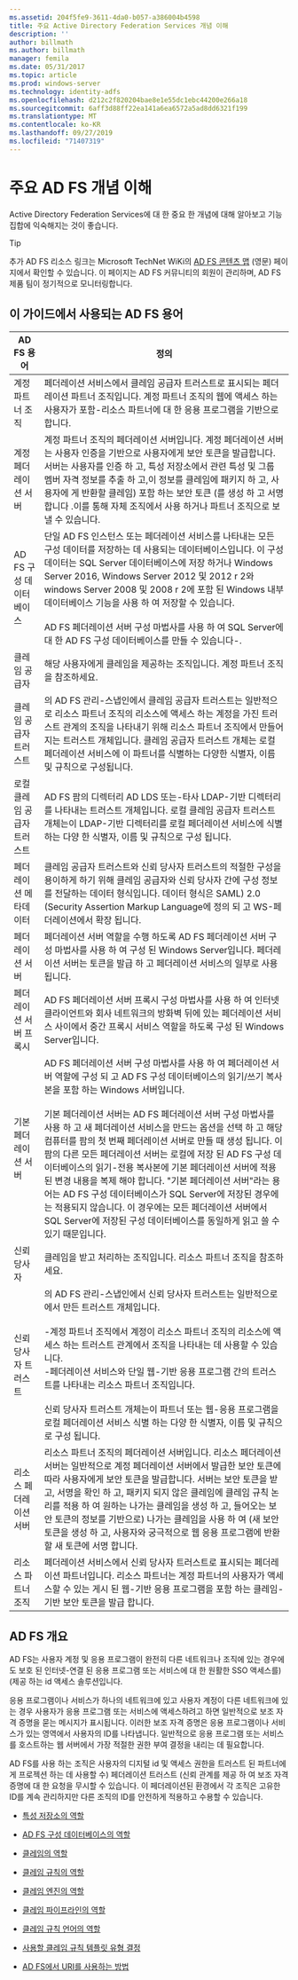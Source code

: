 ```yaml
---
ms.assetid: 204f5fe9-3611-4da0-b057-a386004b4598
title: 주요 Active Directory Federation Services 개념 이해
description: ''
author: billmath
ms.author: billmath
manager: femila
ms.date: 05/31/2017
ms.topic: article
ms.prod: windows-server
ms.technology: identity-adfs
ms.openlocfilehash: d212c2f820204bae8e1e55dc1ebc44200e266a18
ms.sourcegitcommit: 6aff3d88ff22ea141a6ea6572a5ad8dd6321f199
ms.translationtype: MT
ms.contentlocale: ko-KR
ms.lasthandoff: 09/27/2019
ms.locfileid: "71407319"
---
```

# <a name="understanding-key-ad-fs-concepts"></a>주요 AD FS 개념 이해
Active Directory Federation Services에 대 한 중요 한 개념에 대해 알아보고 기능 집합에 익숙해지는 것이 좋습니다.  
  
> [!TIP]  
> 추가 AD FS 리소스 링크는 Microsoft TechNet WiKi의 [AD FS 콘텐츠 맵](https://social.technet.microsoft.com/wiki/contents/articles/2735.aspx) (영문) 페이지에서 확인할 수 있습니다. 이 페이지는 AD FS 커뮤니티의 회원이 관리하며, AD FS 제품 팀이 정기적으로 모니터링합니다.  
  
## <a name="ad-fs-terminology-used-in-this-guide"></a>이 가이드에서 사용되는 AD FS 용어  
  
|AD FS 용어|정의|  
|--------------|--------------|  
|계정 파트너 조직|페더레이션 서비스에서 클레임 공급자 트러스트로 표시되는 페더레이션 파트너 조직입니다. 계정 파트너 조직의 웹에 액세스 하는 사용자가 포함\-리소스 파트너에 대 한 응용 프로그램을 기반으로 합니다.|  
|계정 페더레이션 서버|계정 파트너 조직의 페더레이션 서버입니다. 계정 페더레이션 서버는 사용자 인증을 기반으로 사용자에게 보안 토큰을 발급합니다. 서버는 사용자를 인증 하 고, 특성 저장소에서 관련 특성 및 그룹 멤버 자격 정보를 추출 하 고,이 정보를 클레임에 패키지 하 고, 사용자에 게 반환할 클레임\) 포함 하는 보안 토큰 \(를 생성 하 고 서명 합니다 .이를 통해 자체 조직에서 사용 하거나 파트너 조직으로 보낼 수 있습니다.|  
|AD FS 구성 데이터베이스|단일 AD FS 인스턴스 또는 페더레이션 서비스를 나타내는 모든 구성 데이터를 저장하는 데 사용되는 데이터베이스입니다. 이 구성 데이터는 SQL Server 데이터베이스에 저장 하거나 Windows Server 2016, Windows Server 2012 및 2012 r 2와 windows Server 2008 및 2008 r 2에 포함 된 Windows 내부 데이터베이스 기능을 사용 하 여 저장할 수 있습니다. </br></br>AD FS 페더레이션 서버 구성 마법사를 사용 하 여 SQL Server에 대 한 AD FS 구성 데이터베이스를 만들 수 있습니다\-.|  
|클레임 공급자|해당 사용자에게 클레임을 제공하는 조직입니다. 계정 파트너 조직을 참조하세요.|  
|클레임 공급자 트러스트|의 AD FS 관리\-스냅인에서 클레임 공급자 트러스트는 일반적으로 리소스 파트너 조직의 리소스에 액세스 하는 계정을 가진 트러스트 관계의 조직을 나타내기 위해 리소스 파트너 조직에서 만들어지는 트러스트 개체입니다. 클레임 공급자 트러스트 개체는 로컬 페더레이션 서비스에 이 파트너를 식별하는 다양한 식별자, 이름 및 규칙으로 구성됩니다.|  
|로컬 클레임 공급자 트러스트|AD FS 팜의 디렉터리 AD LDS 또는\-타사 LDAP\-기반 디렉터리를 나타내는 트러스트 개체입니다. 로컬 클레임 공급자 트러스트 개체는이 LDAP\-기반 디렉터리를 로컬 페더레이션 서비스에 식별 하는 다양 한 식별자, 이름 및 규칙으로 구성 됩니다.|  
|페더레이션 메타데이터|클레임 공급자 트러스트와 신뢰 당사자 트러스트의 적절한 구성을 용이하게 하기 위해 클레임 공급자와 신뢰 당사자 간에 구성 정보를 전달하는 데이터 형식입니다. 데이터 형식은 SAML\) 2.0 \(Security Assertion Markup Language에 정의 되 고 WS\-페더레이션에서 확장 됩니다.|  
|페더레이션 서버|페더레이션 서버 역할을 수행 하도록 AD FS 페더레이션 서버 구성 마법사를 사용 하 여 구성 된 Windows Server입니다. 페더레이션 서버는 토큰을 발급 하 고 페더레이션 서비스의 일부로 사용 됩니다.|  
|페더레이션 서버 프록시|AD FS 페더레이션 서버 프록시 구성 마법사를 사용 하 여 인터넷 클라이언트와 회사 네트워크의 방화벽 뒤에 있는 페더레이션 서비스 사이에서 중간 프록시 서비스 역할을 하도록 구성 된 Windows Server입니다.|  
|기본 페더레이션 서버|AD FS 페더레이션 서버 구성 마법사를 사용 하 여 페더레이션 서버 역할에 구성 되 고 AD FS 구성 데이터베이스의 읽기\/쓰기 복사본을 포함 하는 Windows 서버입니다. </br></br> 기본 페더레이션 서버는 AD FS 페더레이션 서버 구성 마법사를 사용 하 고 새 페더레이션 서비스을 만드는 옵션을 선택 하 고 해당 컴퓨터를 팜의 첫 번째 페더레이션 서버로 만들 때 생성 됩니다. 이 팜의 다른 모든 페더레이션 서버는 로컬에 저장 된 AD FS 구성 데이터베이스의 읽기\-전용 복사본에 기본 페더레이션 서버에 적용 된 변경 내용을 복제 해야 합니다. "기본 페더레이션 서버"라는 용어는 AD FS 구성 데이터베이스가 SQL Server에 저장된 경우에는 적용되지 않습니다. 이 경우에는 모든 페더레이션 서버에서 SQL Server에 저장된 구성 데이터베이스를 동일하게 읽고 쓸 수 있기 때문입니다.|  
|신뢰 당사자|클레임을 받고 처리하는 조직입니다. 리소스 파트너 조직을 참조하세요.|  
|신뢰 당사자 트러스트|의 AD FS 관리\-스냅인에서 신뢰 당사자 트러스트는 일반적으로에서 만든 트러스트 개체입니다.<br /><br />-계정 파트너 조직에서 계정이 리소스 파트너 조직의 리소스에 액세스 하는 트러스트 관계에서 조직을 나타내는 데 사용할 수 있습니다.<br />-페더레이션 서비스와 단일 웹\-기반 응용 프로그램 간의 트러스트를 나타내는 리소스 파트너 조직입니다.<br /><br />신뢰 당사자 트러스트 개체는이 파트너 또는 웹\-응용 프로그램을 로컬 페더레이션 서비스 식별 하는 다양 한 식별자, 이름 및 규칙으로 구성 됩니다.|  
|리소스 페더레이션 서버|리소스 파트너 조직의 페더레이션 서버입니다. 리소스 페더레이션 서버는 일반적으로 계정 페더레이션 서버에서 발급한 보안 토큰에 따라 사용자에게 보안 토큰을 발급합니다. 서버는 보안 토큰을 받고, 서명을 확인 하 고, 패키지 되지 않은 클레임에 클레임 규칙 논리를 적용 하 여 원하는 나가는 클레임을 생성 하 고, 들어오는 보안 토큰의 정보를 기반으로\) 나가는 클레임을 사용 하 여 \(새 보안 토큰을 생성 하 고, 사용자와 궁극적으로 웹 응용 프로그램에 반환할 새 토큰에 서명 합니다.|  
|리소스 파트너 조직|페더레이션 서비스에서 신뢰 당사자 트러스트로 표시되는 페더레이션 파트너입니다. 리소스 파트너는 계정 파트너의 사용자가 액세스할 수 있는 게시 된 웹\-기반 응용 프로그램을 포함 하는 클레임\-기반 보안 토큰을 발급 합니다.|  
  
## <a name="overview-of-ad-fs"></a>AD FS 개요  
AD FS는 사용자 계정 및 응용 프로그램이 완전히 다른 네트워크나 조직에 있는 경우에도 보호 된 인터넷\-연결 된 응용 프로그램 또는 서비스에 대 한 원활한 SSO 액세스를\) \(제공 하는 id 액세스 솔루션입니다.  
  
응용 프로그램이나 서비스가 하나의 네트워크에 있고 사용자 계정이 다른 네트워크에 있는 경우 사용자가 응용 프로그램 또는 서비스에 액세스하려고 하면 일반적으로 보조 자격 증명을 묻는 메시지가 표시됩니다. 이러한 보조 자격 증명은 응용 프로그램이나 서비스가 있는 영역에서 사용자의 ID를 나타냅니다. 일반적으로 응용 프로그램 또는 서비스를 호스트하는 웹 서버에서 가장 적절한 권한 부여 결정을 내리는 데 필요합니다.  
  
AD FS를 사용 하는 조직은 사용자의 디지털 id 및 액세스 권한을 트러스트 된 파트너에 게 프로젝션 하는 데 사용할 수\) 페더레이션 트러스트 \(신뢰 관계를 제공 하 여 보조 자격 증명에 대 한 요청을 무시할 수 있습니다. 이 페더레이션된 환경에서 각 조직은 고유한 ID를 계속 관리하지만 다른 조직의 ID를 안전하게 적용하고 수용할 수 있습니다.  
  
-   [특성 저장소의 역할](The-Role-of-Attribute-Stores.md)  
  
-   [AD FS 구성 데이터베이스의 역할](The-Role-of-the-AD-FS-Configuration-Database.md)  
  
-   [클레임의 역할](The-Role-of-Claims.md)  
  
-   [클레임 규칙의 역할](The-Role-of-Claim-Rules.md)  
  
-   [클레임 엔진의 역할](The-Role-of-the-Claims-Engine.md)  
  
-   [클레임 파이프라인의 역할](The-Role-of-the-Claims-Pipeline.md)  
  
-   [클레임 규칙 언어의 역할](The-Role-of-the-Claim-Rule-Language.md)  
  
-   [사용할 클레임 규칙 템플릿 유형 결정](Determine-the-Type-of-Claim-Rule-Template-to-Use.md)  
  
-   [AD FS에서 URI를 사용하는 방법](How-URIs-Are-Used-in-AD-FS.md)  
  

